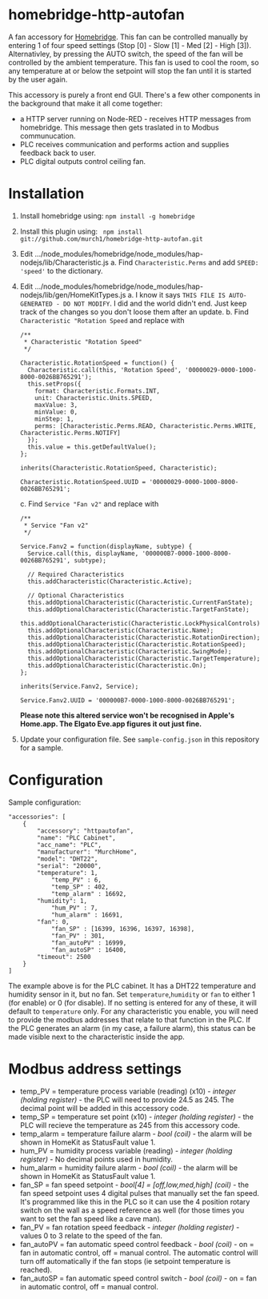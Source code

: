 # homebridge-http-autofan

A fan accessory for [Homebridge](https://github.com/nfarina/homebridge). This fan can be controlled manually by entering 1 of four speed settings (Stop [0] - Slow [1] - Med [2] - High [3]). Alternativley, by pressing the AUTO switch, the speed of the fan will be controlled by the ambient temperature. This fan is used to cool the room, so any temperature at or below the setpoint will stop the fan until it is started by the user again.

This accessory is purely a front end GUI. There's a few other components in the background that make it all come together:
* a HTTP server running on Node-RED - receives HTTP messages from homebridge. This message then gets traslated in to Modbus communucation.
* PLC receives communication and performs action and supplies feedback back to user.
* PLC digital outputs control ceiling fan.

# Installation

1. Install homebridge using: `npm install -g homebridge`
2. Install this plugin using: ` npm install git://github.com/murch1/homebridge-http-autofan.git`
3. Edit .../node_modules/homebridge/node_modules/hap-nodejs/lib/Characteristic.js
    a. Find `Characteristic.Perms` and add `SPEED: 'speed'` to the dictionary.
4. Edit .../node_modules/homebridge/node_modules/hap-nodejs/lib/gen/HomeKitTypes.js
    a. I know it says `THIS FILE IS AUTO-GENERATED - DO NOT MODIFY`. I did and the world didn't end. Just keep track of the changes so you don't loose them after an update.
    b. Find `Characteristic "Rotation Speed` and replace with
    ```
    /**
     * Characteristic "Rotation Speed"
     */

    Characteristic.RotationSpeed = function() {
      Characteristic.call(this, 'Rotation Speed', '00000029-0000-1000-8000-0026BB765291');
      this.setProps({
        format: Characteristic.Formats.INT,
        unit: Characteristic.Units.SPEED,
        maxValue: 3,
        minValue: 0,
        minStep: 1,
        perms: [Characteristic.Perms.READ, Characteristic.Perms.WRITE, Characteristic.Perms.NOTIFY]
      });
      this.value = this.getDefaultValue();
    };

    inherits(Characteristic.RotationSpeed, Characteristic);

    Characteristic.RotationSpeed.UUID = '00000029-0000-1000-8000-0026BB765291';
    ```
    c. Find `Service "Fan v2"` and replace with
    ```
    /**
     * Service "Fan v2"
     */

    Service.Fanv2 = function(displayName, subtype) {
      Service.call(this, displayName, '000000B7-0000-1000-8000-0026BB765291', subtype);

      // Required Characteristics
      this.addCharacteristic(Characteristic.Active);

      // Optional Characteristics
      this.addOptionalCharacteristic(Characteristic.CurrentFanState);
      this.addOptionalCharacteristic(Characteristic.TargetFanState);
      this.addOptionalCharacteristic(Characteristic.LockPhysicalControls);
      this.addOptionalCharacteristic(Characteristic.Name);
      this.addOptionalCharacteristic(Characteristic.RotationDirection);
      this.addOptionalCharacteristic(Characteristic.RotationSpeed);
      this.addOptionalCharacteristic(Characteristic.SwingMode);
      this.addOptionalCharacteristic(Characteristic.TargetTemperature);
      this.addOptionalCharacteristic(Characteristic.On);
    };

    inherits(Service.Fanv2, Service);

    Service.Fanv2.UUID = '000000B7-0000-1000-8000-0026BB765291';
    ```
    **Please note this altered service won't be recognised in Apple's Home.app. The Elgato Eve.app figures it out just fine.**
    
3. Update your configuration file. See `sample-config.json` in this repository for a sample.

# Configuration

Sample configuration:

```
"accessories": [
	{
	    "accessory": "httpautofan",
	    "name": "PLC Cabinet",
	    "acc_name": "PLC",
	    "manufacturer": "MurchHome",
	    "model": "DHT22",
	    "serial": "20000",
	    "temperature": 1,
            "temp_PV" : 6,
            "temp_SP" : 402,
            "temp_alarm" : 16692,
	    "humidity": 1,
            "hum_PV" : 7,
            "hum_alarm" : 16691,
	    "fan": 0,
            "fan_SP" : [16399, 16396, 16397, 16398],
            "fan_PV" : 301,
            "fan_autoPV" : 16999,
            "fan_autoSP" : 16400,
	    "timeout": 2500
	}
]
```
The example above is for the PLC cabinet. It has a DHT22 temperature and humidity sensor in it, but no fan. 
Set `temperature`,`humidity` or `fan` to either 1 (for enable) or 0 (for disable).
If no setting is entered for any of these, it will default to `temperature` only. For any characteristic you enable, you will need to provide the modbus addresses that relate to that function in the PLC. If the PLC generates an alarm (in my case, a failure alarm), this status can be made visible next to the characteristic inside the app.

# Modbus address settings
*    temp_PV = temperature process variable (reading) (x10) - *integer (holding register)* - the PLC will need to provide 24.5 as 245. The decimal point will be added in this accessory code.
*    temp_SP = temperature set point (x10) - *integer (holding register)* - the PLC will recieve the temperature as 245 from this accessory code.
*    temp_alarm = temperature failure alarm - *bool (coil)* - the alarm will be shown in HomeKit as StatusFault value 1.
*    hum_PV = humidity process variable (reading) - *integer (holding register)* - No decimal points used in humidity.
*    hum_alarm = humidity failure alarm - *bool (coil)* - the alarm will be shown in HomeKit as StatusFault value 1.
*    fan_SP = fan speed setpoint - *bool[4] = [off,low,med,high] (coil)* - the fan speed setpoint uses 4 digital pulses that manually set the fan speed. It's programmed like this in the PLC so it can use the 4 position rotary switch on the wall as a speed reference as well (for those times you want to set the fan speed like a cave man).
*    fan_PV = fan rotation speed feedback - *integer (holding register)* - values 0 to 3 relate to the speed of the fan.
*    fan_autoPV = fan automatic speed control feedback - *bool (coil)* - on = fan in automatic control, off = manual control. The automatic control will turn off automatically if the fan stops (ie setpoint temperature is reached).
*    fan_autoSP = fan automatic speed control switch - *bool (coil)* - on = fan in automatic control, off = manual control.
